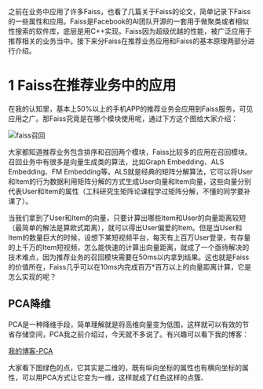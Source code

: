 之前在业务中应用了许多Faiss，也看了几篇关于Faiss的论文，简单记录下Faiss的一些属性和应用。Faiss是Facebook的AI团队开源的一套用于做聚类或者相似性搜索的软件库，底层是用C++实现。Faiss因为超级优越的性能，被广泛应用于推荐相关的业务当中。接下来分Faiss在推荐业务应用和Faiss的基本原理两部分进行介绍。

# **1** Faiss在推荐业务中的应用

在我的认知里，基本上50%以上的手机APP的推荐业务会应用到Faiss服务，可见应用之广。那Faiss究竟是在哪个模块使用呢，通过下方这个图给大家介绍：

![faiss召回](E:\面试资料\NLPer-Interview\img\faiss召回.png)

大家都知道推荐业务包含排序和召回两个模块，Faiss比较多的应用在召回模块。召回业务中有很多是向量生成类的算法，比如Graph  Embedding、ALS Embedding、FM  Embedding等。ALS就是经典的矩阵分解算法，它可以将User和Item的行为数据利用矩阵分解的方式生成User向量和Item向量，这些向量分别代表User和Item的属性（工科研究生矩阵论课程学过矩阵分解，不懂的同学要补课了）。

当我们拿到了User和Item的向量，只要计算出哪些Item和User的向量距离较短（最简单的解法是算欧式距离），就可以得出User偏爱的Item。但是当User和Item的数量巨大的时候，设想下某短视频平台，每天有上百万User登录，有存量的上千万的Item短视频，怎么能快速的计算出向量距离，就成了一个亟待解决的技术难点，因为推荐业务的召回模块需要在50ms以内拿到结果。这也就是Faiss的价值所在，Faiss几乎可以在10ms内完成百万*百万以上的向量距离计算，它是怎么实现的呢？

## PCA降维

PCA是一种降维手段，简单理解就是将高维向量变为低围，这样就可以有效的节省存储空间，PCA我之前介绍过，今天就不多说了。有兴趣可以看下我的博客：

[我的博客-PCA](https://blog.csdn.net/buptgshengod/article/details/37814597?ops_request_misc=%7B%22request%5Fid%22%3A%22158867265319724846406997%22%2C%22scm%22%3A%2220140713.130102334.pc%5Fblog.%22%7D&request_id=158867265319724846406997&biz_id=0&utm_medium=distribute.pc_search_result.none-task-blog-2~blog~first_rank_v2~rank_v25-1)

大家看下图绿色的点，它其实是二维的，既有纵向坐标的属性也有横向坐标的属性，可以用PCA方式让它变为一维，这样就成了红色这样的点簇、